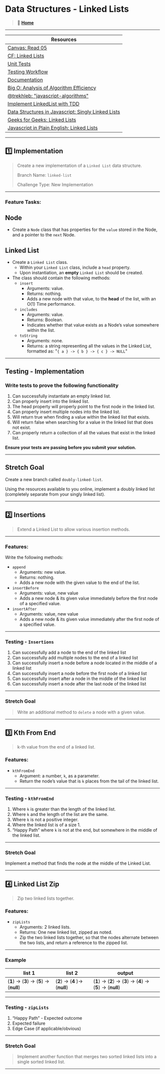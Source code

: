 # Data Structures - Linked Lists

> 🏡 **[**Home**](../../README.md)**

---

| Resources |
|---|
| [Canvas: Read 05](https://bit.ly/3fjKS0L) |
| [CF: Linked Lists](https://bit.ly/3dDE2CR) |
| [Unit Tests](https://bit.ly/3RinlKV) |
| [Testing Workflow](https://bit.ly/3y2KAln) |
| [Documentation](https://bit.ly/3ULbwjj) |
| [Big O: Analysis of Algorithm Efficiency](https://bit.ly/3DSWKkz) |
| [@trekhleb: "javascript-algorithms"](https://bit.ly/3DTTKEA) |
| [Implement LinkedList with TDD](https://bit.ly/3dL3Sow) |
| [Data Structures in Javascript: Singly Linked Lists](https://bit.ly/3frnWN8) |
| [Geeks for Geeks: Linked Lists](https://bit.ly/3rhZjFu) |
| [Javascript in Plain English: Linked Lists](https://bit.ly/3SHnRDn) |

---

## 1️⃣ Implementation

> Create a new implementation of a `Linked List` data structure.
>
> Branch Name: `linked-list`
>
> Challenge Type: New Implementation

---

### Feature Tasks:

## **Node**

- Create a `Node` class that has properties for the `value` stored in the Node, and a pointer to the `next` Node.

## **Linked List**

- Create a `Linked List` class.
  - Within your `Linked List` class, include a `head` property.
  - Upon instantiation, an **empty** `Linked List` should be created.
- The class should contain the following methods:
  - `insert`
    - Arguments: value.
    - Returns: nothing.
    - Adds a new node with that value, to the **head** of the list, with an O(1) Time performance.
  - `includes`
    - Arguments: value.
    - Returns: Boolean.
    - Indicates whether that value exists as a Node’s value somewhere within the list.
  - `toString`
    - Arguments: none.
    - Returns: a string representing all the values in the Linked List, formatted as: "`{ a } -> { b } -> { c } -> NULL`"

---

## Testing - Implementation

### Write tests to prove the following functionality

1. Can successfully instantiate an empty linked list.
2. Can properly insert into the linked list.
3. The head property will properly point to the first node in the linked list.
4. Can properly insert multiple nodes into the linked list.
5. Will return true when finding a value within the linked list that exists.
6. Will return false when searching for a value in the linked list that does not exist.
7. Can properly return a collection of all the values that exist in the linked list.

**Ensure your tests are passing before you submit your solution.**

---

## Stretch Goal

Create a new branch called `doubly-linked-list`.

Using the resources available to you online, implement a doubly linked list (completely separate from your singly linked list).

---

## 2️⃣ Insertions

> Extend a Linked List to allow various insertion methods.

---

### Features:

Write the following methods:

- `append`
  - Arguments: new value.
  - Returns: nothing.
  - Adds a new node with the given value to the end of the list.
- `insertBefore`
  - Arguments: value, new value
  - Adds a new node & its given value immediately before the first node of a specified value.
- `insertAfter`
  - Arguments: value, new value
  - Adds a new node & its given value immediately after the first node of a specified value.

---

### Testing - `Insertions`

1. Can successfully add a node to the end of the linked list
2. Can successfully add multiple nodes to the end of a linked list
3. Can successfully insert a node before a node located in the middle of a linked list
4. Can successfully insert a node before the first node of a linked list
5. Can successfully insert after a node in the middle of the linked list
6. Can successfully insert a node after the last node of the linked list

---

### Stretch Goal

> Write an additional method to `delete` a node with a given value.

---

## 3️⃣ Kth From End

> k-th value from the end of a linked list.

### Features:

- `kthFromEnd`
  - Argument: a number, `k`, as a parameter.
  - Return the node’s value that is `k` places from the tail of the linked list.

---

### Testing - `kthFromEnd`

1. Where `k` is greater than the length of the linked list.
2. Where `k` and the length of the list are the same.
3. Where `k` is not a positive integer.
4. Where the linked list is of a size 1.
5. “Happy Path” where `k` is not at the end, but somewhere in the middle of the linked list.

---

### Stretch Goal

Implement a method that finds the node at the middle of the Linked List.

---

## 4️⃣ Linked List Zip

> Zip two linked lists together.

### Features:

- `zipLists`
  - Arguments: 2 linked lists.
  - Returns: One new linked list, zipped as noted.
  - Zip the two linked lists together, so that the nodes alternate between the two lists, and return a reference to the zipped list.

---

### Example

| list 1 | list 2 | output |
| --- | --- | --- |
| (**1**) -> (**3**) -> (**5**) -> (**null**) | (**2**) -> (**4** )-> (**null**) | (**1**) -> (**2**) -> (**3**) -> (**4**) -> (**5**) -> (**null**) |

---

### Testing - `zipLists`

1. “Happy Path” - Expected outcome
2. Expected failure
3. Edge Case (if applicable/obvious)

---

### Stretch Goal

> Implement another function that merges two sorted linked lists into a single sorted linked list.

---
